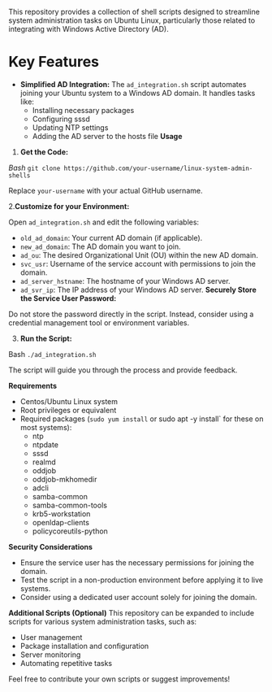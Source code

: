 This repository provides a collection of shell scripts designed to streamline system administration tasks on Ubuntu Linux, particularly those related to integrating with Windows Active Directory (AD).

# Key Features
- **Simplified AD Integration:** The `ad_integration.sh` script automates joining your Ubuntu system to a Windows AD domain. It handles tasks like:
  - Installing necessary packages
  - Configuring sssd
  - Updating NTP settings
  - Adding the AD server to the hosts file
**Usage**
1. **Get the Code:**

*Bash*
`git clone https://github.com/your-username/linux-system-admin-shells`

Replace `your-username` with your actual GitHub username.

2.**Customize for your Environment:**

Open `ad_integration.sh` and edit the following variables:

  - `old_ad_domain`: Your current AD domain (if applicable).
  - `new_ad_domain`: The AD domain you want to join.
  - `ad_ou`: The desired Organizational Unit (OU) within the new AD domain.
  - `svc_usr`: Username of the service account with permissions to join the domain.
  - `ad_server_hstname`: The hostname of your Windows AD server.
  - `ad_svr_ip`: The IP address of your Windows AD server.
**Securely Store the Service User Password:**

Do not store the password directly in the script. Instead, consider using a credential management tool or environment variables.

3. **Run the Script:**

Bash
`./ad_integration.sh`

The script will guide you through the process and provide feedback.

**Requirements**
  - Centos/Ubuntu Linux system
  - Root privileges or equivalent
  - Required packages (`sudo yum install` or sudo apt -y install` for these on most systems):
      - ntp
      - ntpdate
      - sssd
      - realmd
      - oddjob
      - oddjob-mkhomedir
      - adcli
      - samba-common
      - samba-common-tools
      - krb5-workstation
      - openldap-clients
      - policycoreutils-python
        
**Security Considerations**
- Ensure the service user has the necessary permissions for joining the domain.
- Test the script in a non-production environment before applying it to live systems.
- Consider using a dedicated user account solely for joining the domain.
  
**Additional Scripts (Optional)**
This repository can be expanded to include scripts for various system administration tasks, such as:

  - User management
  - Package installation and configuration
  - Server monitoring
  - Automating repetitive tasks
    
Feel free to contribute your own scripts or suggest improvements!
